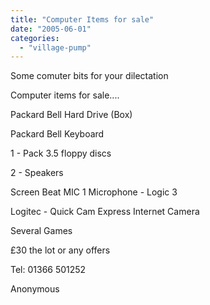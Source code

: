 ```yaml
---
title: "Computer Items for sale"
date: "2005-06-01"
categories: 
  - "village-pump"
---
```


Some comuter bits for your dilectation

Computer items for sale....

Packard Bell Hard Drive (Box)

Packard Bell Keyboard

1 - Pack 3.5 floppy discs

2 - Speakers

Screen Beat MIC 1 Microphone - Logic 3

Logitec - Quick Cam Express Internet Camera

Several Games

£30 the lot or any offers

Tel: 01366 501252

Anonymous
